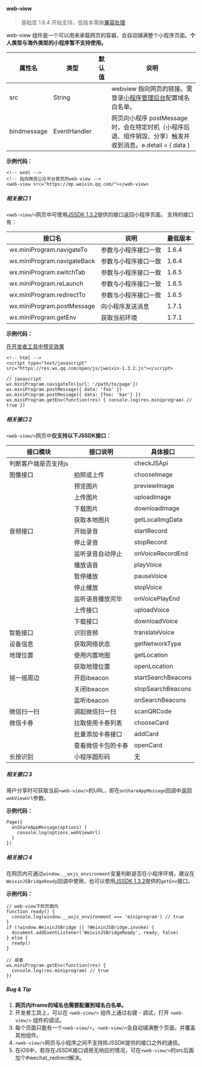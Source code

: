 <!-- https://developers.weixin.qq.com/miniprogram/dev/component/web-view.html -->

#### web-view

> 基础库 1.6.4 开始支持，低版本需做[兼容处理](https://developers.weixin.qq.com/miniprogram/dev/framework/compatibility.html)

web-view 组件是一个可以用来承载网页的容器，会自动铺满整个小程序页面。**个人类型与海外类型的小程序暂不支持使用。**

  属性名        |  类型           | 默认值 |  说明                                                                    
----------------|-----------------|--------|--------------------------------------------------------------------------
  src           |  String         |        |webview 指向网页的链接。需登录[小程序管理后台](https://mp.weixin.qq.com/)配置域名白名单。
  bindmessage   |  EventHandler   |        |网页向小程序 postMessage 时，会在特定时机（小程序后退、组件销毁、分享）触发并收到消息。e.detail = { data }

**示例代码：**

    <!-- wxml -->
    <!-- 指向微信公众平台首页的web-view -->
    <web-view src="https://mp.weixin.qq.com/"></web-view>
    

##### 相关接口 1

`<web-view/>`网页中可使用[JSSDK 1.3.2](https://res.wx.qq.com/open/js/jweixin-1.3.2.js)提供的接口返回小程序页面。 支持的接口有：

  接口名                        |  说明         | 最低版本 
--------------------------------|---------------|----------
  wx.miniProgram.navigateTo     |参数与小程序接口一致|  1.6.4   
  wx.miniProgram.navigateBack   |参数与小程序接口一致|  1.6.4   
  wx.miniProgram.switchTab      |参数与小程序接口一致|  1.6.5   
  wx.miniProgram.reLaunch       |参数与小程序接口一致|  1.6.5   
  wx.miniProgram.redirectTo     |参数与小程序接口一致|  1.6.5   
  wx.miniProgram.postMessage    |向小程序发送消息|  1.7.1   
  wx.miniProgram.getEnv         |  获取当前环境 |  1.7.1   

**示例代码：**

[在开发者工具中预览效果](wechatide://minicode/aRVmcimz66Yb)

    <!-- html -->
    <script type="text/javascript" src="https://res.wx.qq.com/open/js/jweixin-1.3.2.js"></script>
    
    // javascript
    wx.miniProgram.navigateTo({url: '/path/to/page'})
    wx.miniProgram.postMessage({ data: 'foo' })
    wx.miniProgram.postMessage({ data: {foo: 'bar'} })
    wx.miniProgram.getEnv(function(res) { console.log(res.miniprogram) // true })
    

##### 相关接口 2

`<web-view/>`网页中**仅支持以下JSSDK接口**：

  接口模块      |  接口说明    |  具体接口             
----------------|--------------|-----------------------
判断客户端是否支持js|              |  checkJSApi           
  图像接口      |  拍照或上传  |  chooseImage          
                |  预览图片    |  previewImage         
                |  上传图片    |  uploadImage          
                |  下载图片    |  downloadImage        
                | 获取本地图片 |  getLocalImgData      
  音频接口      |  开始录音    |  startRecord          
                |  停止录音    |  stopRecord           
                |监听录音自动停止|  onVoiceRecordEnd     
                |  播放语音    |  playVoice            
                |  暂停播放    |  pauseVoice           
                |  停止播放    |  stopVoice            
                |监听语音播放完毕|  onVoicePlayEnd       
                |  上传接口    |  uploadVoice          
                |  下载接口    |  downloadVoice        
  智能接口      |  识别音频    |  translateVoice       
  设备信息      | 获取网络状态 |  getNetworkType       
  地理位置      | 使用内置地图 |  getLocation          
                | 获取地理位置 |  openLocation         
  摇一摇周边    |  开启ibeacon |  startSearchBeacons   
                |  关闭ibeacon |  stopSearchBeacons    
                |  监听ibeacon |  onSearchBeacons      
  微信扫一扫    |调起微信扫一扫|  scanQRCode           
  微信卡券      |拉取使用卡券列表|  chooseCard           
                |批量添加卡券接口|  addCard              
                |查看微信卡包的卡券|  openCard             
  长按识别      | 小程序圆形码 |  无                   

##### 相关接口 3

用户分享时可获取当前`<web-view/>`的URL，即在`onShareAppMessage`回调中返回`webViewUrl`参数。

**示例代码：**

    Page({
      onShareAppMessage(options) {
        console.log(options.webViewUrl)
      }
    })
    

##### 相关接口 4

在网页内可通过`window.__wxjs_environment`变量判断是否在小程序环境，建议在`WeixinJSBridgeReady`回调中使用，也可以使用[JSSDK 1.3.2](https://res.wx.qq.com/open/js/jweixin-1.3.2.js)提供的`getEnv`接口。

**示例代码：**

    // web-view下的页面内
    function ready() {
      console.log(window.__wxjs_environment === 'miniprogram') // true
    }
    if (!window.WeixinJSBridge || !WeixinJSBridge.invoke) {
      document.addEventListener('WeixinJSBridgeReady', ready, false)
    } else {
      ready()
    }
    
    // 或者
    wx.miniProgram.getEnv(function(res) {
      console.log(res.miniprogram) // true
    })
    

##### Bug & Tip

1.  **网页内iframe的域名也需要配置到域名白名单。**
2.  开发者工具上，可以在 `<web-view/>` 组件上通过右键 \- 调试，打开 `<web-view/>` 组件的调试。
3.  每个页面只能有一个`<web-view/>`，`<web-view/>`会自动铺满整个页面，并覆盖其他组件。
4.  `<web-view/>`网页与小程序之间不支持除JSSDK提供的接口之外的通信。
5.  在iOS中，若存在JSSDK接口调用无响应的情况，可在`<web-view/>`的src后面加个#wechat_redirect解决。
